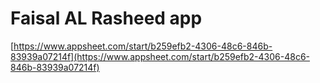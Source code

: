 # Faisal AL Rasheed app

[https://www.appsheet.com/start/b259efb2-4306-48c6-846b-83939a07214f](https://www.appsheet.com/start/b259efb2-4306-48c6-846b-83939a07214f)
